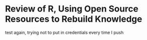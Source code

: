 # Review of R, Using Open Source Resources to Rebuild Knowledge

test again, trying not to put in credentials every time I push